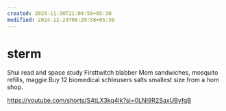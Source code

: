 ```yaml
---
created: 2024-11-30T21:04:59+05:30
modified: 2024-12-24T06:29:58+05:30
---
```


# sterm

Shui read and space study
Firsttwitch blabber
Mom sandwiches, mosquito refills, maggie
Buy 12 biomedical schleusers salts smallest size from a hom shop.

https://youtube.com/shorts/S4tLX3kq4Ik?si=0LNI9R2SaxUByfqB
